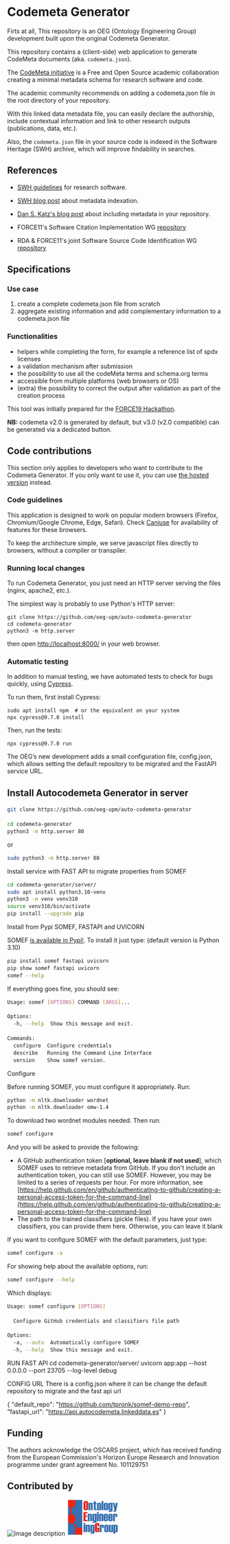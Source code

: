 # Codemeta Generator

Firts at all, This repository is an OEG (Ontology Engineering Group) development built upon the original Codemeta Generator.

This repository contains a (client-side) web application to generate
CodeMeta documents (aka. `codemeta.json`).

The [CodeMeta initiative](https://github.com/codemeta/codemeta) is a Free and Open Source academic collaboration
creating a minimal metadata schema for research software and code.

The academic community recommends on adding a codemeta.json file in
the root directory of your repository.

With this linked data metadata file, you can easily declare the authorship,
include contextual information and link to other research outputs (publications,
data, etc.).

Also, the `codemeta.json` file in your source code is indexed in the
Software Heritage (SWH) archive, which will improve findability in searches.

## References

- [SWH guidelines](https://www.softwareheritage.org/save-and-reference-research-software/) for research software.

- [SWH blog post](https://www.softwareheritage.org/2019/05/28/mining-software-metadata-for-80-m-projects-and-even-more/) about metadata indexation.
- [Dan S. Katz's blog post](https://danielskatzblog.wordpress.com/2017/09/25/software-heritage-and-repository-metadata-a-software-citation-solution/) about including
 metadata in your repository.
- FORCE11's Software Citation Implementation WG [repository](https://github.com/force11/force11-sciwg)
- RDA & FORCE11's joint Software Source Code Identification WG
   [repository](https://github.com/force11/force11-rda-scidwg)

## Specifications

### Use case

1. create a complete codemeta.json file from scratch
2. aggregate existing information and add complementary information to
   a codemeta.json file

### Functionalities

- helpers while completing the form, for example a reference list of spdx
  licenses
- a validation mechanism after submission
- the possibility to use all the codeMeta terms and schema.org terms
- accessible from multiple platforms (web browsers or OS)
- (extra) the possibility to correct the output after validation as part
  of the creation process

This tool was initially prepared for the [FORCE19 Hackathon](https://github.com/force11/force11-rda-scidwg/tree/master/hackathon/FORCE2019).

**NB:** codemeta v2.0 is generated by default, but v3.0 (v2.0 compatible) can be generated via a dedicated button.

## Code contributions

This section only applies to developers who want to contribute to the Codemeta Generator.
If you only want to use it, you can use
[the hosted version](https://codemeta.github.io/codemeta-generator/) instead.

### Code guidelines

This application is designed to work on popular modern browsers (Firefox,
Chromium/Google Chrome, Edge, Safari). Check [Caniuse](https://caniuse.com/)
for availability of features for these browsers.

To keep the architecture simple, we serve javascript files directly to
browsers, without a compiler or transpiler.

### Running local changes

To run Codemeta Generator, you just need an HTTP server serving the
files (nginx, apache2, etc.).

The simplest way is probably to use Python's HTTP server:

```shell
git clone https://github.com/oeg-upm/auto-codemeta-generator
cd codemeta-generator
python3 -m http.server
```

then open [http://localhost:8000/](http://localhost:8000/) in your web browser.

### Automatic testing

In addition to manual testing, we have automated tests to check for bugs
quickly, using [Cypress](https://www.cypress.io/).

To run them, first install Cypress:

```shell
sudo apt install npm  # or the equivalent on your system
npx cypress@9.7.0 install
```

Then, run the tests:

```shell
npx cypress@9.7.0 run
```

The OEG’s new development adds a small configuration file, config.json, which allows setting the default repository to be migrated and the FastAPI service URL.

## Install Autocodemeta Generator in server

```bash
git clone https://github.com/oeg-upm/auto-codemeta-generator

cd codemeta-generator
python3 -m http.server 80
```
or 
```bash
sudo python3 -m http.server 80
```
Install service with FAST API to migrate properties from SOMEF
```bash
cd codemeta-generator/server/
sudo apt install python3.10-venv
python3 -m venv venv310
source venv310/bin/activate
pip install --upgrade pip
```

Install from Pypi SOMEF, FASTAPI and UVICORN

SOMEF [is available in Pypi!](https://pypi.org/project/somef/). To install it just type:
(default version is Python 3.10)

```bash
pip install somef fastapi uvicorn
pip show somef fastapi uvicorn
somef --help
```

If everything goes fine, you should see:

```bash
Usage: somef [OPTIONS] COMMAND [ARGS]...

Options:
  -h, --help  Show this message and exit.

Commands:
  configure  Configure credentials
  describe   Running the Command Line Interface
  version    Show somef version.
```

Configure

Before running SOMEF, you must configure it appropriately. Run:

```bash
python -m nltk.downloader wordnet
python -m nltk.downloader omw-1.4
```
To download two wordnet modules needed. Then run:

```bash
somef configure
```

And you will be asked to provide the following: 

- A GitHub authentication token [**optional, leave blank if not used**], which SOMEF uses to retrieve metadata from GitHub. If you don't include an authentication token, you can still use SOMEF. However, you may be limited to a series of requests per hour. For more information, see [https://help.github.com/en/github/authenticating-to-github/creating-a-personal-access-token-for-the-command-line](https://help.github.com/en/github/authenticating-to-github/creating-a-personal-access-token-for-the-command-line) 
- The path to the trained classifiers (pickle files). If you have your own classifiers, you can provide them here. Otherwise, you can leave it blank

If you want to configure SOMEF with the default parameters, just type:

```bash
somef configure -a
```

For showing help about the available options, run:

```bash
somef configure --help
```
Which displays:

```bash
Usage: somef configure [OPTIONS]

  Configure GitHub credentials and classifiers file path

Options:
  -a, --auto  Automatically configure SOMEF
  -h, --help  Show this message and exit.
```

RUN FAST API
cd codemeta-generator/server/
uvicorn app:app --host 0.0.0.0 --port 23705 --log-level debug

CONFIG URL
There is a config.json where it can be change the default repository to migrate and the fast api url

{
    "default_repo": "https://github.com/tpronk/somef-demo-repo",
    "fastapi_url": "https://api.autocodemeta.linkeddata.es"
}

## Funding
The authors acknowledge the OSCARS project, which has received funding from the European Commission's Horizon Europe Research and Innovation programme under grant agreement No. 101129751

## Contributed by

![Image description](https://annex.softwareheritage.org/public/logo/software-heritage-logo-title-motto.svg)
![Ontology Engineering Group](assets/logo.gif)


